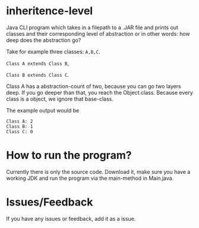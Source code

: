 # inheritence-level
Java CLI program which takes in a filepath to a .JAR file and prints out classes
and their corresponding level of abstraction or in other words: how deep does the abstraction go?

Take for example three classes: ``A,B,C``.

``Class A extends Class B``, 

``Class B extends Class C``.

Class A has a abstraction-count of two, because you can go two layers deep. If you go deeper than that, you reach the Object.class. Because every class is a object, we ignore that base-class.

The example output would be
```
Class A: 2
Class B: 1
Class C: 0
```
# How to run the program?
Currently there is only the source code. Download it, make sure you have a working JDK
and run the program via the main-method in Main.java.

# Issues/Feedback

If you have any issues or feedback, add it as a issue.